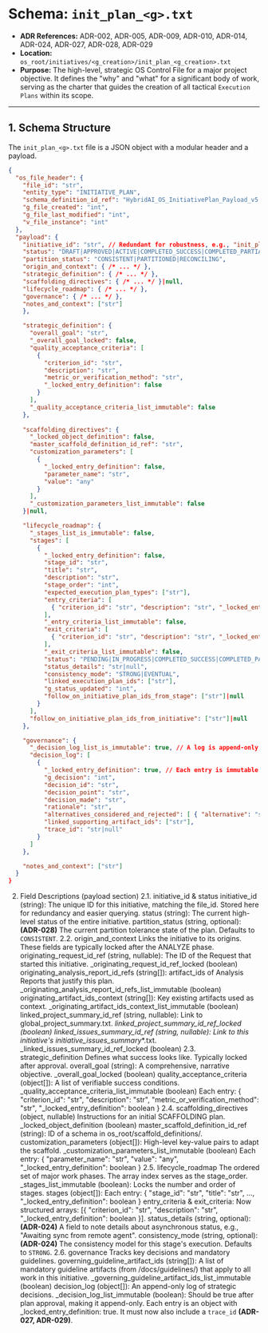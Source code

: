 # Schema: `init_plan_<g>.txt`

*   **ADR References:** ADR-002, ADR-005, ADR-009, ADR-010, ADR-014, ADR-024, ADR-027, ADR-028, ADR-029
*   **Location:** `os_root/initiatives/<g_creation>/init_plan_<g_creation>.txt`
*   **Purpose:** The high-level, strategic OS Control File for a major project objective. It defines the "why" and "what" for a significant body of work, serving as the charter that guides the creation of all tactical `Execution Plans` within its scope.

---

## 1. Schema Structure

The `init_plan_<g>.txt` file is a JSON object with a modular header and a payload.

```json
{
  "os_file_header": {
    "file_id": "str",
    "entity_type": "INITIATIVE_PLAN",
    "schema_definition_id_ref": "HybridAI_OS_InitiativePlan_Payload_v5.2",
    "g_file_created": "int",
    "g_file_last_modified": "int",
    "v_file_instance": "int"
  },
  "payload": {
    "initiative_id": "str", // Redundant for robustness, e.g., "init_plan_101"
    "status": "DRAFT|APPROVED|ACTIVE|COMPLETED_SUCCESS|COMPLETED_PARTIAL|FAILED|ARCHIVED|ON_HOLD",
    "partition_status": "CONSISTENT|PARTITIONED|RECONCILING",
    "origin_and_context": { /* ... */ },
    "strategic_definition": { /* ... */ },
    "scaffolding_directives": { /* ... */ }|null,
    "lifecycle_roadmap": { /* ... */ },
    "governance": { /* ... */ },
    "notes_and_context": ["str"]
    },

    "strategic_definition": {
      "overall_goal": "str",
      "_overall_goal_locked": false,
      "quality_acceptance_criteria": [
        {
          "criterion_id": "str",
          "description": "str",
          "metric_or_verification_method": "str",
          "_locked_entry_definition": false
        }
      ],
      "_quality_acceptance_criteria_list_immutable": false
    },
    
    "scaffolding_directives": {
      "_locked_object_definition": false,
      "master_scaffold_definition_id_ref": "str",
      "customization_parameters": [
        {
          "_locked_entry_definition": false,
          "parameter_name": "str",
          "value": "any"
        }
      ],
      "_customization_parameters_list_immutable": false
    }|null,

    "lifecycle_roadmap": {
      "_stages_list_is_immutable": false,
      "stages": [
        {
          "_locked_entry_definition": false,
          "stage_id": "str",
          "title": "str",
          "description": "str",
          "stage_order": "int",
          "expected_execution_plan_types": ["str"],
          "entry_criteria": [
            { "criterion_id": "str", "description": "str", "_locked_entry_definition": false }
          ],
          "_entry_criteria_list_immutable": false,
          "exit_criteria": [
            { "criterion_id": "str", "description": "str", "_locked_entry_definition": false }
          ],
          "_exit_criteria_list_immutable": false,
          "status": "PENDING|IN_PROGRESS|COMPLETED_SUCCESS|COMPLETED_PARTIAL|FAILED|BLOCKED|ON_HOLD",
          "status_details": "str|null",
          "consistency_mode": "STRONG|EVENTUAL",
          "linked_execution_plan_ids": ["str"],
          "g_status_updated": "int",
          "follow_on_initiative_plan_ids_from_stage": ["str"]|null
        }
      ],
      "follow_on_initiative_plan_ids_from_initiative": ["str"]|null
    },

    "governance": {
      "_decision_log_list_is_immutable": true, // A log is append-only, so the list of existing items is immutable.
      "decision_log": [
        {
          "_locked_entry_definition": true, // Each entry is immutable once written.
          "g_decision": "int",
          "decision_id": "str",
          "decision_point": "str",
          "decision_made": "str",
          "rationale": "str",
          "alternatives_considered_and_rejected": [ { "alternative": "str", "rejection_reason": "str" } ],
          "linked_supporting_artifact_ids": ["str"],
          "trace_id": "str|null"
        }
      ]
    },

    "notes_and_context": ["str"]
  }
}

```
2. Field Descriptions (payload section)
2.1. initiative_id & status
initiative_id (string): The unique ID for this initiative, matching the file_id. Stored here for redundancy and easier querying.
status (string): The current high-level status of the entire initiative.
partition_status (string, optional): **(ADR-028)** The current partition tolerance state of the plan. Defaults to `CONSISTENT`.
2.2. origin_and_context
Links the initiative to its origins. These fields are typically locked after the ANALYZE phase.
originating_request_id_ref (string, nullable): The ID of the Request that started this initiative.
_originating_request_id_ref_locked (boolean)
originating_analysis_report_id_refs (string[]): artifact_ids of Analysis Reports that justify this plan.
_originating_analysis_report_id_refs_list_immutable (boolean)
originating_artifact_ids_context (string[]): Key existing artifacts used as context.
_originating_artifact_ids_context_list_immutable (boolean)
linked_project_summary_id_ref (string, nullable): Link to global_project_summary.txt.
_linked_project_summary_id_ref_locked (boolean)
linked_issues_summary_id_ref (string, nullable): Link to this initiative's initiative_issues_summary_*.txt.
_linked_issues_summary_id_ref_locked (boolean)
2.3. strategic_definition
Defines what success looks like. Typically locked after approval.
overall_goal (string): A comprehensive, narrative objective.
_overall_goal_locked (boolean)
quality_acceptance_criteria (object[]): A list of verifiable success conditions.
_quality_acceptance_criteria_list_immutable (boolean)
Each entry: { "criterion_id": "str", "description": "str", "metric_or_verification_method": "str", "_locked_entry_definition": boolean }
2.4. scaffolding_directives (object, nullable)
Instructions for an initial SCAFFOLDING plan.
_locked_object_definition (boolean)
master_scaffold_definition_id_ref (string): ID of a schema in os_root/scaffold_definitions/.
customization_parameters (object[]): High-level key-value pairs to adapt the scaffold.
_customization_parameters_list_immutable (boolean)
Each entry: { "parameter_name": "str", "value": "any", "_locked_entry_definition": boolean }
2.5. lifecycle_roadmap
The ordered set of major work phases. The array index serves as the stage_order.
_stages_list_immutable (boolean): Locks the number and order of stages.
stages (object[]):
Each entry: { "stage_id": "str", "title": "str", ..., "_locked_entry_definition": boolean }
entry_criteria & exit_criteria: Now structured arrays: [{ "criterion_id": "str", "description": "str", "_locked_entry_definition": boolean }].
status_details (string, optional): **(ADR-024)** A field to note details about asynchronous status, e.g., "Awaiting sync from remote agent".
consistency_mode (string, optional): **(ADR-024)** The consistency model for this stage's execution. Defaults to `STRONG`.
2.6. governance
Tracks key decisions and mandatory guidelines.
governing_guideline_artifact_ids (string[]): A list of mandatory guideline artifacts (from /docs/guidelines/) that apply to all work in this initiative.
_governing_guideline_artifact_ids_list_immutable (boolean)
decision_log (object[]): An append-only log of strategic decisions.
_decision_log_list_immutable (boolean): Should be true after plan approval, making it append-only.
Each entry is an object with _locked_entry_definition: true. It must now also include a `trace_id` **(ADR-027, ADR-029)**.